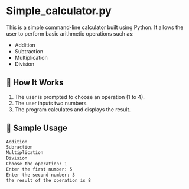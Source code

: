 # Simple_calculator.py

This is a simple command-line calculator built using Python. It allows the user to perform basic arithmetic operations such as:

- Addition
- Subtraction
- Multiplication
- Division

## 🚀 How It Works

1. The user is prompted to choose an operation (1 to 4).
2. The user inputs two numbers.
3. The program calculates and displays the result.

## 🧾 Sample Usage

```bash
Addition
Subraction
Multiplication
Division
Choose the operation: 1
Enter the first number: 5
Enter the second number: 3
the result of the operation is 8
